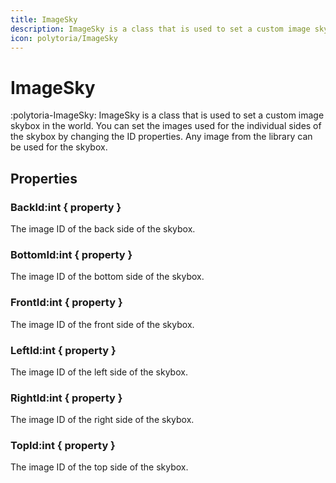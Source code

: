 ```yaml
---
title: ImageSky
description: ImageSky is a class that is used to set a custom image skybox in the world.
icon: polytoria/ImageSky
---
```


# ImageSky

:polytoria-ImageSky: ImageSky is a class that is used to set a custom image skybox in the world. You can set the images used for the individual sides of the skybox by changing the ID properties. Any image from the library can be used for the skybox.

## Properties

### BackId:int { property }

The image ID of the back side of the skybox.









### BottomId:int { property }

The image ID of the bottom side of the skybox.

### FrontId:int { property }

The image ID of the front side of the skybox.

### LeftId:int { property }

The image ID of the left side of the skybox.

### RightId:int { property }

The image ID of the right side of the skybox.

### TopId:int { property }

The image ID of the top side of the skybox.
